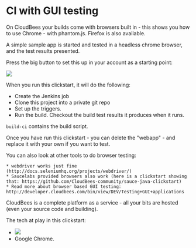#  CI with GUI testing

On CloudBees your builds come with browsers built in - this shows you how to use Chrome - with phantom.js. 
Firefox is also available.

A simple sample app is started and tested in a headless chrome browser, and the test results presented. 

Press the big button to set this up in your account as a starting point:

<a href="https://grandcentral.cloudbees.com/?CB_clickstart=https://raw.github.com/CloudBees-community/browsertest-clickstart/master/clickstart.json"><img src="https://d3ko533tu1ozfq.cloudfront.net/clickstart/deployInstantly.png"/></a>


When you run this clickstart, it will do the following:
* Create the Jenkins job
* Clone this project into a private git repo
* Set up the triggers.
* Run the build. Checkout the build test results it produces when it runs.

`build-ci` contains the build script.

Once you have run this clickstart - you can delete the "webapp" - and replace it with your own if you want to test. 

You can also look at other tools to do browser testing:

    * webdriver works just fine (http://docs.seleniumhq.org/projects/webdriver/)
    * Saucelabs provided browsers also work (here is a clickstart showing that: https://github.com/CloudBees-community/sauce-java-clickstart)
    * Read more about browser based GUI testing: http://developer.cloudbees.com/bin/view/DEV/Testing+GUI+applications

CloudBees is a complete platform as a service - all your bits are hosted (even your source code and building).

The tech at play in this clickstart: 

* <img src='http://phantomjs.org/images/phantomjs-logo.png'>
* Google Chrome.
